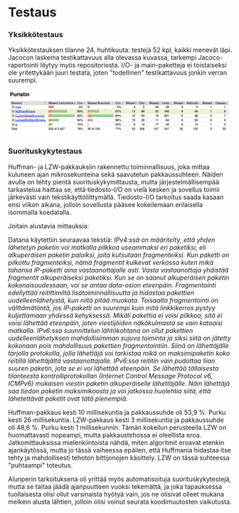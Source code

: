 # Testaus

### Yksikkötestaus

Yksikkötestauksen tilanne 24. huhtikuuta: testejä 52 kpl, kaikki menevät läpi. Jacocon laskema testikattavuus alla olevassa kuvassa, tarkempi Jacoco-raportointi löytyy myös repositoriosta. I/O- ja main-paketteja ei toistaiseksi ole yritettykään juuri testata, joten "todellinen" testikattavuus jonkin verran suurempi.

![](test_coverage_24_4.png)


### Suorituskykytestaus

Huffman- ja LZW-pakkauksiin rakennettu toiminnallisuus, joka mittaa kuluneen ajan mikrosekunteina sekä saavutetun pakkaussuhteen. Näiden avulla on tehty pientä suorituskykymittausta, mutta järjestelmällisempää tarkastelua haittaa se, että tiedosto-I/O on vielä kesken ja sovellus toimii järkevästi vain tekstikäyttöliittymällä. Tiedosto-I/O tarkoitus saada kasaan ensi viikon aikana, jolloin sovellusta pääsee kokeilemaan erilaisella isommalla koedatalla.

Joitain alustavia mittauksia:

Datana käytettiin seuraavaa tekstiä: *IPv4:ssä on määritelty, että yhden lähetetyn paketin voi matkalla pilkkoa useammaksi eri paketiksi, eli alkuperäisen paketin paloiksi, joita kutsutaan fragmenteiksi. Kun paketti on pilkottu fragmenteiksi, nämä fragmentit kulkevat verkossa kuten mikä tahansa IP-paketti aina vastaanottajalle asti. Vasta vastaanottaja yhdistää fragmentit alkuperäiseksi paketiksi. Kun se on saanut alkuperäisen paketin kokonaisuudessaan, voi se antaa data-osion eteenpäin. Fragmentointi edellyttää reitittimiltä lisätoiminnallisuutta ja hidastaa pakettien uudelleenlähetystä, kun niitä pitää muokata. Toisaalta fragmentointi on välttämätöntä, jos IP-paketti on suurempi kuin mitä linkkikerros pystyy kuljettamaan yhdessä kehyksessä. Mikäli pakettia ei voisi pilkkoa, sitä ei voisi lähettää eteenpäin, joten viestijöiden näkökulmasta se vain katoaisi matkalla. IPv6:ssa suunnittelun lähtökohtana on ollut pakettien uudelleenlähetyksen mahdollisimman sujuva toiminta ja siksi siitä on jätetty kokonaan pois mahdollisuus pakettien fragmentointiin. Siinä on lähettäjälle tarjolla protokolla, jolla lähettäjä voi tarkistaa mikä on maksimipaketin koko reitillä lähettäjältä vastaanottajalle. IPv6:ssa reititin vain pudottaa liian suuren paketin, jota se ei voi lähettää eteenpäin. Se lähettää tällaisesta tilanteesta kontrolliprotokollan (Internet Control Message Protocol v6, ICMPv6) mukaisen viestin paketin alkuperäiselle lähettäjälle. Näin lähettäjä saa tiedon paketin maksimikoosta ja voi jatkossa huolehtia siitä, että lähetettävät paketit ovat tätä pienempiä.*

Huffman-pakkaus kesti 10 millisekuntia ja pakkaussuhde oli 53,9 %. Purku kesti 26 millisekuntia. LZW-pakkaus kesti 3 millisekuntia ja pakkaussuhde oli 48,6 %. Purku kesti 1 millisekunnin. Tämän kokeilun perusteella LZW on huomattavasti nopeampi, mutta pakkaustehossa ei oleellista eroa. Jatkomittauksissa mielenkiintoista nähdä, miten algoritmit eroavat etenkin ajankäytössä, mutta jo tässä vaiheessa epäilen, että Huffmania hidastaa itse tehty ja mahdollisesti tehoton bittijonojen käsittely. LZW on tässä suhteessa "puhtaampi" toteutus.

Alunperin tarkoituksena oli yrittää myös automatisoituja suorituskykytestejä, mutta se taitaa jäädä ajanpuutteen vuoksi tekemättä, ja joka tapauksessa tuollaisesta olisi ollut varsinaista hyötyä vain, jos ne olisivat olleet mukana melkein alusta lähtien, jolloin olisi voinut seurata koodimuutosten vaikutusta.

